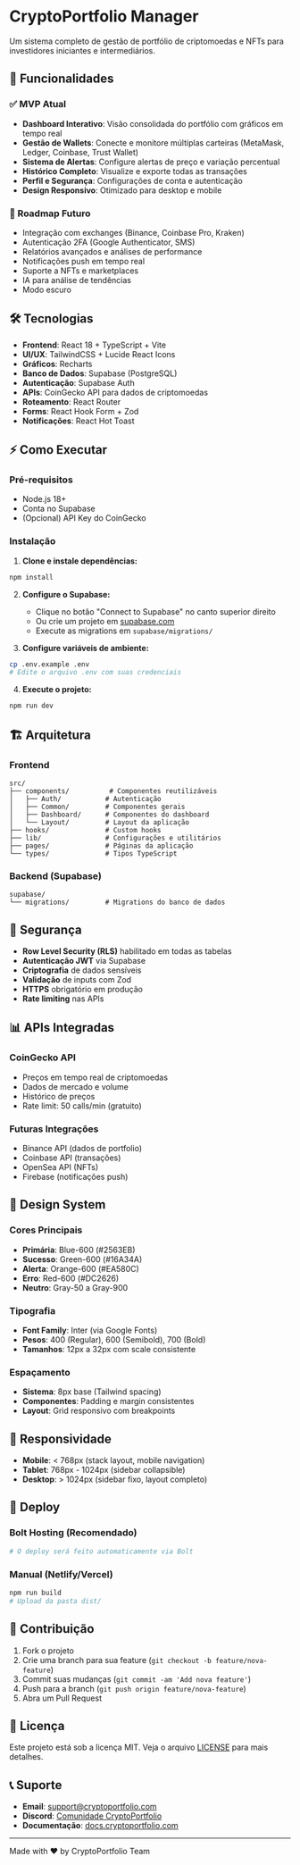 # CryptoPortfolio Manager

Um sistema completo de gestão de portfólio de criptomoedas e NFTs para investidores iniciantes e intermediários.

## 🚀 Funcionalidades

### ✅ MVP Atual
- **Dashboard Interativo**: Visão consolidada do portfólio com gráficos em tempo real
- **Gestão de Wallets**: Conecte e monitore múltiplas carteiras (MetaMask, Ledger, Coinbase, Trust Wallet)
- **Sistema de Alertas**: Configure alertas de preço e variação percentual
- **Histórico Completo**: Visualize e exporte todas as transações
- **Perfil e Segurança**: Configurações de conta e autenticação
- **Design Responsivo**: Otimizado para desktop e mobile

### 🔮 Roadmap Futuro
- Integração com exchanges (Binance, Coinbase Pro, Kraken)
- Autenticação 2FA (Google Authenticator, SMS)
- Relatórios avançados e análises de performance
- Notificações push em tempo real
- Suporte a NFTs e marketplaces
- IA para análise de tendências
- Modo escuro

## 🛠️ Tecnologias

- **Frontend**: React 18 + TypeScript + Vite
- **UI/UX**: TailwindCSS + Lucide React Icons
- **Gráficos**: Recharts
- **Banco de Dados**: Supabase (PostgreSQL)
- **Autenticação**: Supabase Auth
- **APIs**: CoinGecko API para dados de criptomoedas
- **Roteamento**: React Router
- **Forms**: React Hook Form + Zod
- **Notificações**: React Hot Toast

## ⚡ Como Executar

### Pré-requisitos
- Node.js 18+
- Conta no Supabase
- (Opcional) API Key do CoinGecko

### Instalação

1. **Clone e instale dependências:**
```bash
npm install
```

2. **Configure o Supabase:**
   - Clique no botão "Connect to Supabase" no canto superior direito
   - Ou crie um projeto em [supabase.com](https://supabase.com)
   - Execute as migrations em `supabase/migrations/`

3. **Configure variáveis de ambiente:**
```bash
cp .env.example .env
# Edite o arquivo .env com suas credenciais
```

4. **Execute o projeto:**
```bash
npm run dev
```

## 🏗️ Arquitetura

### Frontend
```
src/
├── components/          # Componentes reutilizáveis
│   ├── Auth/           # Autenticação
│   ├── Common/         # Componentes gerais
│   ├── Dashboard/      # Componentes do dashboard
│   └── Layout/         # Layout da aplicação
├── hooks/              # Custom hooks
├── lib/                # Configurações e utilitários
├── pages/              # Páginas da aplicação
└── types/              # Tipos TypeScript
```

### Backend (Supabase)
```
supabase/
└── migrations/         # Migrations do banco de dados
```

## 🔐 Segurança

- **Row Level Security (RLS)** habilitado em todas as tabelas
- **Autenticação JWT** via Supabase
- **Criptografia** de dados sensíveis
- **Validação** de inputs com Zod
- **HTTPS** obrigatório em produção
- **Rate limiting** nas APIs

## 📊 APIs Integradas

### CoinGecko API
- Preços em tempo real de criptomoedas
- Dados de mercado e volume
- Histórico de preços
- Rate limit: 50 calls/min (gratuito)

### Futuras Integrações
- Binance API (dados de portfolio)
- Coinbase API (transações)
- OpenSea API (NFTs)
- Firebase (notificações push)

## 🎨 Design System

### Cores Principais
- **Primária**: Blue-600 (#2563EB)
- **Sucesso**: Green-600 (#16A34A)
- **Alerta**: Orange-600 (#EA580C)
- **Erro**: Red-600 (#DC2626)
- **Neutro**: Gray-50 a Gray-900

### Tipografia
- **Font Family**: Inter (via Google Fonts)
- **Pesos**: 400 (Regular), 600 (Semibold), 700 (Bold)
- **Tamanhos**: 12px a 32px com scale consistente

### Espaçamento
- **Sistema**: 8px base (Tailwind spacing)
- **Componentes**: Padding e margin consistentes
- **Layout**: Grid responsivo com breakpoints

## 📱 Responsividade

- **Mobile**: < 768px (stack layout, mobile navigation)
- **Tablet**: 768px - 1024px (sidebar collapsible)
- **Desktop**: > 1024px (sidebar fixo, layout completo)

## 🚀 Deploy

### Bolt Hosting (Recomendado)
```bash
# O deploy será feito automaticamente via Bolt
```

### Manual (Netlify/Vercel)
```bash
npm run build
# Upload da pasta dist/
```

## 🤝 Contribuição

1. Fork o projeto
2. Crie uma branch para sua feature (`git checkout -b feature/nova-feature`)
3. Commit suas mudanças (`git commit -am 'Add nova feature'`)
4. Push para a branch (`git push origin feature/nova-feature`)
5. Abra um Pull Request

## 📄 Licença

Este projeto está sob a licença MIT. Veja o arquivo [LICENSE](LICENSE) para mais detalhes.

## 📞 Suporte

- **Email**: support@cryptoportfolio.com
- **Discord**: [Comunidade CryptoPortfolio](https://discord.gg/cryptoportfolio)
- **Documentação**: [docs.cryptoportfolio.com](https://docs.cryptoportfolio.com)

---

Made with ❤️ by CryptoPortfolio Team